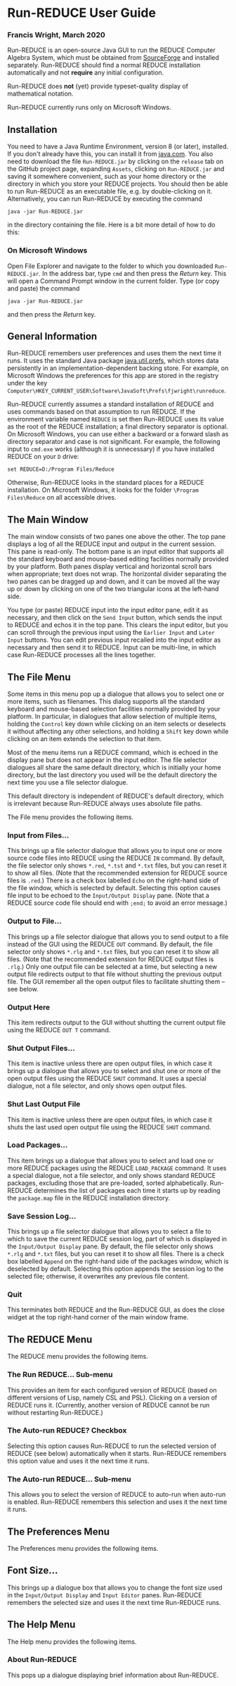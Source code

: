 # Run-REDUCE User Guide

### Francis Wright, March 2020

Run-REDUCE is an open-source Java GUI to run the REDUCE Computer
Algebra System, which must be obtained from
[SourceForge](https://sourceforge.net/projects/reduce-algebra/) and
installed separately.  Run-REDUCE should find a normal REDUCE
installation automatically and not **require** any initial
configuration.

Run-REDUCE does **not** (yet) provide typeset-quality display of
mathematical notation.

Run-REDUCE currently runs only on Microsoft Windows.

## Installation

You need to have a Java Runtime Environment, version 8 (or later),
installed.  If you don't already have this, you can install it from
[java.com](https://www.java.com/).  You also need to download the file
`Run-REDUCE.jar` by clicking on the `release` tab on the GitHub
project page, expanding `Assets`, clicking on `Run-REDUCE.jar` and
saving it somewhere convenient, such as your home directory or the
directory in which you store your REDUCE projects.  You should then be
able to run Run-REDUCE as an executable file, e.g. by double-clicking
on it.  Alternatively, you can run Run-REDUCE by executing the command

    java -jar Run-REDUCE.jar

in the directory containing the file.  Here is a
bit more detail of how to do this:

### On Microsoft Windows

Open File Explorer and navigate to the folder to which you downloaded
`Run-REDUCE.jar`.  In the address bar, type `cmd` and then press the
*Return* key.  This will open a Command Prompt window in the current
folder.  Type (or copy and paste) the command

    java -jar Run-REDUCE.jar

and then press the *Return* key.

## General Information

Run-REDUCE remembers user preferences and uses them the next time it
runs.  It uses the standard Java package
[java.util.prefs](https://docs.oracle.com/en/java/javase/13/docs/api/java.prefs/java/util/prefs/package-summary.html),
which stores data persistently in an implementation-dependent backing
store.  For example, on Microsoft Windows the preferences for this app
are stored in the registry under the key
`Computer\HKEY_CURRENT_USER\Software\JavaSoft\Prefs\fjwright\runreduce`.

Run-REDUCE currently assumes a standard installation of REDUCE and
uses commands based on that assumption to run REDUCE.  If the
environment variable named `REDUCE` is set then Run-REDUCE uses its
value as the root of the REDUCE installation; a final directory
separator is optional.  On Microsoft Windows, you can use either a
backward or a forward slash as directory separator and case is not
significant.  For example, the following input to `cmd.exe` works
(although it is unnecessary) if you have installed REDUCE on your `D`
drive:

    set REDUCE=D:/Program Files/Reduce

Otherwise, Run-REDUCE looks in the standard places for a REDUCE
installation.  On Microsoft Windows, it looks for the folder `\Program
Files\Reduce` on all accessible drives.

## The Main Window

The main window consists of two panes one above the other.  The top
pane displays a log of all the REDUCE input and output in the current
session.  This pane is read-only.  The bottom pane is an input editor
that supports all the standard keyboard and mouse-based editing
facilities normally provided by your platform.  Both panes display
vertical and horizontal scroll bars when appropriate; text does not
wrap.  The horizontal divider separating the two panes can be dragged
up and down, and it can be moved all the way up or down by clicking on
one of the two triangular icons at the left-hand side.

You type (or paste) REDUCE input into the input editor pane, edit it
as necessary, and then click on the `Send Input` button, which sends
the input to REDUCE and echos it in the top pane.  This clears the
input editor, but you can scroll through the previous input using the
`Earlier Input` and `Later Input` buttons.  You can edit previous
input recalled into the input editor as necessary and then send it to
REDUCE.  Input can be multi-line, in which case Run-REDUCE processes
all the lines together.

## The File Menu

Some items in this menu pop up a dialogue that allows you to select
one or more items, such as filenames.  This dialog supports all the
standard keyboard and mouse-based selection facilities normally
provided by your platform.  In particular, in dialogues that allow
selection of multiple items, holding the `Control` key down while
clicking on an item selects or deselects it without affecting any
other selections, and holding a `Shift` key down while clicking on an
item extends the selection to that item.

Most of the menu items run a REDUCE command, which is echoed in the
display pane but does not appear in the input editor.  The file
selector dialogues all share the same default directory, which is
initially your home directory, but the last directory you used will be
the default directory the next time you use a file selector dialogue.

This default directory is independent of REDUCE's default directory,
which is irrelevant because Run-REDUCE always uses absolute file
paths.

The File menu provides the following items.

### Input from Files...

This brings up a file selector dialogue that allows you to input one
or more source code files into REDUCE using the REDUCE `IN` command.
By default, the file selector only shows `*.red`, `*.tst` and `*.txt`
files, but you can reset it to show all files.  (Note that the
recommended extension for REDUCE source files is `.red`.)  There is a
check box labelled `Echo` on the right-hand side of the file window,
which is selected by default.  Selecting this option causes file input
to be echoed to the `Input/Output Display` pane.  (Note that a REDUCE
source code file should end with `;end;` to avoid an error message.)

### Output to File...

This brings up a file selector dialogue that allows you to send output
to a file instead of the GUI using the REDUCE `OUT` command.  By
default, the file selector only shows `*.rlg` and `*.txt` files, but
you can reset it to show all files.  (Note that the recommended
extension for REDUCE output files is `.rlg`.)  Only one output file
can be selected at a time, but selecting a new output file redirects
output to that file without shutting the previous output file.  The
GUI remember all the open output files to facilitate shutting them
&ndash; see below.

### Output Here

This item redirects output to the GUI without shutting the current
output file using the REDUCE `OUT T` command.

### Shut Output Files...

This item is inactive unless there are open output files, in which
case it brings up a dialogue that allows you to select and shut one or
more of the open output files using the REDUCE `SHUT` command.  It
uses a special dialogue, not a file selector, and only shows open
output files.

### Shut Last Output File

This item is inactive unless there are open output files, in which
case it shuts the last used open output file using the REDUCE `SHUT`
command.

### Load Packages...

This item brings up a dialogue that allows you to select and load one
or more REDUCE packages using the REDUCE `LOAD_PACKAGE` command.  It
uses a special dialogue, not a file selector, and only shows standard
REDUCE packages, excluding those that are pre-loaded, sorted
alphabetically.  Run-REDUCE determines the list of packages each time
it starts up by reading the `package.map` file in the REDUCE
installation directory.

### Save Session Log...

This brings up a file selector dialogue that allows you to select a
file to which to save the current REDUCE session log, part of which is
displayed in the `Input/Output Display` pane.  By default, the file
selector only shows `*.rlg` and `*.txt` files, but you can reset it to
show all files.  There is a check box labelled `Append` on the
right-hand side of the packages window, which is deselected by
default.  Selecting this option appends the session log to the
selected file; otherwise, it overwrites any previous file content.

### Quit

This terminates both REDUCE and the Run-REDUCE GUI, as does the close
widget at the top right-hand corner of the main window frame.

## The REDUCE Menu

The REDUCE menu provides the following items.

### The Run REDUCE... Sub-menu

This provides an item for each configured version of REDUCE (based on
different versions of Lisp, namely CSL and PSL).  Clicking on a
version of REDUCE runs it.  (Currently, another version of REDUCE
cannot be run without restarting Run-REDUCE.)

### The Auto-run REDUCE? Checkbox

Selecting this option causes Run-REDUCE to run the selected version of
REDUCE (see below) automatically when it starts.  Run-REDUCE remembers
this option value and uses it the next time it runs.

### The Auto-run REDUCE... Sub-menu

This allows you to select the version of REDUCE to auto-run when
auto-run is enabled.  Run-REDUCE remembers this selection and uses it
the next time it runs.

## The Preferences Menu

The Preferences menu provides the following items.

## Font Size...

This brings up a dialogue box that allows you to change the font size
used in the `Input/Output Display` and `Input Editor` panes.
Run-REDUCE remembers the selected size and uses it the next time
Run-REDUCE runs.

## The Help Menu

The Help menu provides the following items.

### About Run-REDUCE

This pops up a dialogue displaying brief information about Run-REDUCE.
